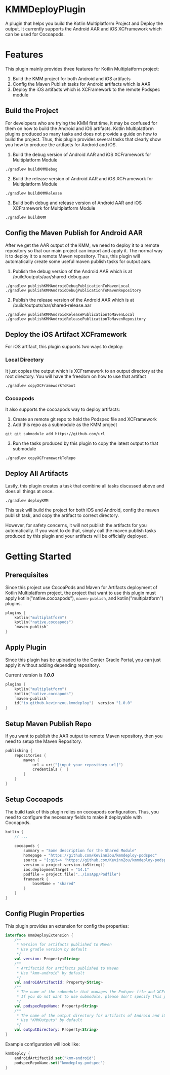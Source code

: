 # KMMDeployPlugin
A plugin that helps you build the Kotlin Multiplatform Project and Deploy the output.
It currently supports the Android AAR and iOS XCFramework which can be used for Cocoapods.

# Features
This plugin mainly provides three features for Kotlin Multiplatform project:
1. Build the KMM project for both Android and iOS artifacts
2. Config the Maven Publish tasks for Android artifacts which is AAR
3. Deploy the iOS artifacts which is XCFramework to the remote Podspec module

## Build the Project
For developers who are trying the KMM first time, it may be confused for them on 
how to build the Android and iOS artifacts. Kotlin Multiplatform plugins produced
so many tasks and does not provide a guide on how to build the project. 
Thus, this plugin provides several tasks that clearly show you how to produce the 
artifacts for Android and iOS.

1. Build the debug version of Android AAR and iOS XCFramework for Multiplatform Module
```shell
./gradlew buildKMMDebug
```
2. Build the release version of Android AAR and iOS XCFramework for Multiplatform Module
```shell
./gradlew buildKMMRelease
```
3. Build both debug and release version of Android AAR and iOS XCFramework for Multiplatform Module
```shell
./gradlew buildKMM
```

## Config the Maven Publish for Android AAR
After we get the AAR output of the KMM, we need to deploy it to a remote repository so that 
our main project can import and apply it. The normal way it to deploy it to a remote Maven repository.
Thus, this plugin will automatically create some useful maven publish tasks for output aars.
1. Publish the debug version of the Android AAR which is at /build/outputs/aar/shared-debug.aar
```shell
./gradlew publishKMMAndroidDebugPublicationToMavenLocal
./gradlew publishKMMAndroidDebugPublicationToMavenRepository
```
2. Publish the release version of the Android AAR which is at /build/outputs/aar/shared-release.aar
```shell
./gradlew publishKMMAndroidReleasePublicationToMavenLocal
./gradlew publishKMMAndroidReleasePublicationToMavenRepository
```

## Deploy the iOS Artifact XCFramework
For iOS artifact, this plugin supports two ways to deploy:

### Local Directory
It just copies the output which is XCFramework to an output directory at the root directory. You will have
the freedom on how to use that artifact
```shell
./gradlew copyXCFrameworkToRoot
```

### Cocoapods
It also supports the cocoapods way to deploy artifacts:

1. Create an remote git repo to hold the Podspec file and XCFramework
2. Add this repo as a submodule as the KMM project
```shell
git git submodule add https://github.com/url
```
3. Run the tasks produced by this plugin to copy the latest output to that submodule
```shell
./gradlew copyXCFrameworkToRepo
```

## Deploy All Artifacts
Lastly, this plugin creates a task that combine all tasks discussed above and does all things at once.
```shell
./gradlew deployKMM
```
This task will build the project for both iOS and Android, config the maven publish task, 
and copy the artifact to correct directory.

However, for safety concerns, it will not publish the artifacts for you automatically. If you want to do
that, simply call the maven publish tasks produced by this plugin and your artifacts will be officially deployed.

# Getting Started

## Prerequisites
Since this project use CocoaPods and Maven for Artifacts deployment of Kotlin Multiplatform project, the project that want to use this plugin
must apply kotlin("native.cocoapods"), `maven-publish`, and kotlin("multiplatform") plugins.
```kotlin
plugins {
    kotlin("multiplatform")
    kotlin("native.cocoapods")
    `maven-publish`
}
```

## Apply Plugin
Since this plugin has be uploaded to the Center Gradle Portal, you can just apply it without adding depending repository.

Current version is **_1.0.0_**
```kotlin
plugins {
    kotlin("multiplatform")
    kotlin("native.cocoapods")
    `maven-publish`
    id("io.github.kevinnzou.kmmdeploy")  version "1.0.0"
}
```

## Setup Maven Publish Repo
If you want to publish the AAR output to remote Maven repository, then you need to setup the Maven Repository.
```kotlin
publishing {
    repositories {
        maven {
            url = uri("[input your repository url]")
            credentials {  }
        }
    }
}
```

## Setup Cocoapods
The build task of this plugin relies on cocoapods configuration. Thus, you need to configure the 
necessary fields to make it deployable with Cocoapods.
```kotlin
kotlin {
    // ...
    
    cocoapods {
        summary = "Some description for the Shared Module"
        homepage = "https://github.com/KevinnZou/kmmdeploy-podspec"
        source = "{:git=> 'https://github.com/KevinnZou/kmmdeploy-podspec.git' }"
        version = project.version.toString()
        ios.deploymentTarget = "14.1"
        podfile = project.file("../iosApp/Podfile")
        framework {
            baseName = "shared"
        }
    }
}
```

## Config Plugin Properties
This plugin provides an extension for config the properties:
```kotlin
interface KmmDeployExtension {
    /**
     * Version for artifacts published to Maven
     * Use gradle version by default
     */
    val version: Property<String>
    /**
     * ArtifactId for artifacts published to Maven
     * Use "kmm-android" by default
     */
    val androidArtifactId: Property<String>
    /**
     * The name of the submodule that manages the Podspec file and XCFramework
     * If you do not want to use submodule, please don't specify this property
     */
    val podspecRepoName: Property<String>
    /**
     * The name of the output directory for artifacts of Android and iOS
     * Use "KMMOutputs" by default
     */
    val outputDirectory: Property<String>
}
```
Example configuration will look like:
```kotlin
kmmDeploy {
    androidArtifactId.set("kmm-android")
    podspecRepoName.set("kmmdeploy-podspec")
}
```